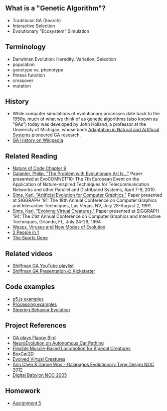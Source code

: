 ## What is a "Genetic Algorithm"?
  * Traditional GA (Search)
  * Interactive Selection
  * Evolutionary "Ecosystem" Simulation

## Terminology
  * Darwinian Evolution: Heredity, Variation, Selection
  * population
  * genotype vs. phenotype
  * fitness function
  * crossover
  * mutation

## History
  * While computer simulations of evolutionary processes date back to the 1950s, much of what we think of as genetic algorithms (also known as “GAs”) today was developed by John Holland, a professor at the University of Michigan, whose book [Adaptation in Natural and Artificial Systems](http://amzn.to/2nsSIYw) pioneered GA research.
  * [GA History on Wikipedia](https://en.wikipedia.org/wiki/Genetic_algorithm#History)

## Related Reading
  * [Nature of Code Chapter 9](http://natureofcode.com/book/chapter-9-the-evolution-of-code/)
  * [Galanter, Philip. "The Problem with Evolutionary Art Is…"](http://philipgalanter.com/downloads/evostar2010%20-%20galanter%20-%20the%20problem%20with%20evo%20art.pdf) Paper presented at EvoCOMNET’10: The 7th European Event on the Application of Nature-inspired Techniques for Telecommunication Networks and other Parallel and Distributed Systems, April 7-9, 2010.
  * [Sims, Karl. "Artificial Evolution for Computer Graphics."](http://www.karlsims.com/papers/siggraph91.html) Paper presented at SIGGRAPH '91: The 18th Annual Conference on Computer Graphics and Interactive Techniques, Las Vegas, NV, July 28-August 2, 1991.
  * [Sims, Karl. "Evolving Virtual Creatures."](http://www.karlsims.com/papers/siggraph94.pdf) Paper presented at SIGGRAPH '94: The 21st Annual Conference on Computer Graphics and Interactive Techniques, Orlando, FL, July 24-29, 1994.
  * [Wasps, Viruses and New Modes of Evolution](http://www.sciencemag.org/news/2015/09/wasps-have-injected-new-genes-butterflies)
  * [2 People in 1](http://www.radiolab.org/story/91597-mix-and-match/)
  * [The Sports Gene](http://www.nytimes.com/2013/08/13/science/the-sports-gene-considers-the-root-of-athletic-success.html)

## Related videos
  * [Shiffman GA YouTube playlist](https://www.youtube.com/playlist?list=PLRqwX-V7Uu6bJM3VgzjNV5YxVxUwzALHV)
  * [Shiffman GA Presentation @ Kickstarter](https://vimeo.com/63755542)

## Code examples
  * [p5.js examples](https://github.com/shiffman/The-Nature-of-Code-Examples-p5.js/tree/master/chp09_ga)
  * [Processing examples](https://github.com/shiffman/The-Nature-of-Code-Examples/tree/master/chp09_ga)
  * [Steering Behavior Evolution](https://github.com/shiffman/NOC-S18/tree/master/week8/evolve_steering)

## Project References
  * [GA plays Flappy Bird](https://www.youtube.com/watch?v=L6bbFgjkqK0)
  * [NeuroEvolution on Autonomous Car Pathing](http://mitchvollebregt.com/neuroevolution-on-autonomous-car-pathing/)
  * [Flexible Muscle-Based Locomotion for Bipedal Creatures](https://vimeo.com/79098420)
  * [BoxCar2D](http://boxcar2d.com/)
  * [Evolved Virtual Creatures](http://www.karlsims.com/evolved-virtual-creatures.html)
  * [Ann Chen & Danne Woo - Galapagos Evolutionary Type Design NOC 2012](http://www.typegalapagos.com/)
  * [Digital Babylon NOC 2005](http://joan.cat/en/dbn/)

## Homework
  * [Assignment 5](https://github.com/shiffman/NOC-S18/wiki/Homework-5)
